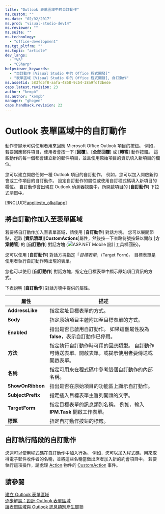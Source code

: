 ```yaml
---
title: "Outlook 表單區域中的自訂動作"
ms.custom: ""
ms.date: "02/02/2017"
ms.prod: "visual-studio-dev14"
ms.reviewer: ""
ms.suite: ""
ms.technology: 
  - "office-development"
ms.tgt_pltfrm: ""
ms.topic: "article"
dev_langs: 
  - "VB"
  - "CSharp"
helpviewer_keywords: 
  - "自訂動作 [Visual Studio 中的 Office 程式開發]"
  - "表單區域 [Visual Studio 中的 Office 程式開發], 自訂動作"
ms.assetid: 583fd5f0-aafa-4858-9c54-38a9fdf3bede
caps.latest.revision: 23
author: "kempb"
ms.author: "kempb"
manager: "ghogen"
caps.handback.revision: 22
---
```

# Outlook 表單區域中的自訂動作
  動作會顯示可供使用者用來回應 Microsoft Office Outlook 項目的按鈕。  例如，若要回應郵件項目，使用者會按一下 \[**回覆**\]、\[**全部回覆**\] 或 \[**轉寄**\] 動作按鈕。  這些動作的每一個都會建立新的郵件項目，並且使用原始項目的資訊填入新項目的欄位。  
  
 您可以建立開啟任何一種 Outlook 項目的自訂動作。  例如，您可以加入開啟新約會或工作項目的自訂動作。  設定自訂動作的屬性或使用自訂程式碼填入新項目的欄位。  自訂動作會出現在 Outlook 偵測器視窗中，所開啟項目的 \[**自訂動作**\] 下拉式清單中。  
  
 [!INCLUDE[appliesto_olkallapp](../vsto/includes/appliesto-olkallapp-md.md)]  
  
## 將自訂動作加入至表單區域  
 若要將自訂動作加入至表單區域，請使用 \[**自訂動作**\] 對話方塊。  您可以展開節點，選取 \[**資訊清單**\]\[**CustomActions**\]屬性，然後按一下省略符號按鈕以開啟 \[**方案總管**\] 的 \[**自訂動作**\] 對話方塊 \(![ASP.NET Mobile 設計工具橢圓形](../sharepoint/media/mwellipsis.png "ASP.NET Mobile 設計工具橢圓形")\)。  
  
 您可以使用 \[**自訂動作**\] 對話方塊指定「*目標表單*」\(Target Form\)。  目標表單是使用者執行自訂動作時出現的表單。  
  
 您也可以使用 \[**自訂動作**\] 對話方塊，指定在目標表單中顯示原始項目資訊的方式。  
  
 下表說明 \[**自訂動作**\] 對話方塊中提供的屬性。  
  
|屬性|描述|  
|--------|--------|  
|**AddressLike**|指定定址目標表單的方式。|  
|**Body**|指定原始項目主體附加至目標表單的方式。|  
|**Enabled**|指出是否已啟用自訂動作。  如果這個屬性設為 **false**，表示自訂動作已停用。|  
|**方法**|指定執行自訂動作時可用的回應類型。  自訂動作可傳送表單、開啟表單，或提示使用者要傳送或開啟表單。|  
|**名稱**|指定可用來在程式碼中參考這個自訂動作的內部名稱。|  
|**ShowOnRibbon**|指出是否在原始項目的功能區上顯示自訂動作。|  
|**SubjectPrefix**|指定插入目標表單主旨列開頭的文字。|  
|**TargetForm**|指定目標表單的訊息類別名稱。  例如，輸入 **IPM.Task** 開啟工作表單。|  
|**標題**|指定自訂動作按鈕的標籤。|  
  
## 自訂執行階段的自訂動作  
 您還可以使用程式碼在自訂動作中加入行為。  例如，您可以加入程式碼，用來取得電子郵件收件者的名稱，並將這些名稱當做出席者加入新的約會項目中。  若要執行這項操作，請處理 [Action](HV05247650) 物件的 [CustomAction](HV05247448) 事件。  
  
## 請參閱  
 [建立 Outlook 表單區域](../vsto/creating-outlook-form-regions.md)   
 [逐步解說：設計 Outlook 表單區域](../vsto/walkthrough-designing-an-outlook-form-region.md)   
 [讓表單區域與 Outlook 訊息類別產生關聯](../vsto/associating-a-form-region-with-an-outlook-message-class.md)  
  
  